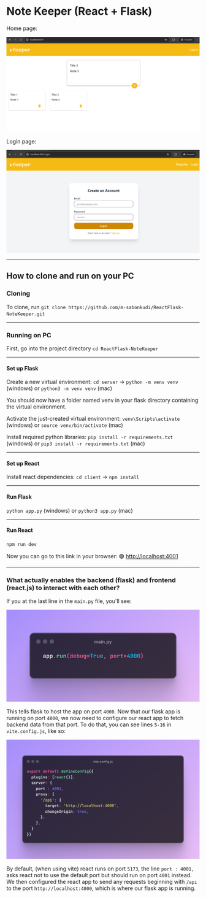 # Note Keeper (React + Flask)


Home page:

![Home Page](.assets/home.png)


Login page:

![Login Page](.assets/login.png)


___
## How to clone and run on your PC
### Cloning

To clone, run `git clone https://github.com/m-sabonkudi/ReactFlask-NoteKeeper.git`

___
### Running on PC

First, go into the project directory `cd ReactFlask-NoteKeeper`

___
#### Set up Flask
Create a new virtual environment: `cd server` -> `python -m venv venv` (windows) or `python3 -m venv venv` (mac)

You should now have a folder named venv in your flask directory containing the virtual environment.

Activate the just-created virtual environment: `venv\Scripts\activate` (windows) or `source venv/bin/activate` (mac)

Install required python libraries: `pip install -r requirements.txt` (windows) or `pip3 install -r requirements.txt` (mac)

___
#### Set up React
Install react dependencies: `cd client` -> `npm install`

___
#### Run Flask
`python app.py` (windows) or `python3 app.py` (mac)

___
#### Run React
`npm run dev`


Now you can go to this link in your browser: 🟢 [http://localhost:4001](http://localhost:4001)


___
### What actually enables the backend (flask) and frontend (react.js) to interact with each other?
If you at the last line in the `main.py` file, you'll see:

![main.py](.assets/main.png)

This tells flask to host the app on port `4000`. Now that our flask app is running on port `4000`, we now need to configure our react app to fetch backend data from that port. To do that, you can see lines `5-16` in `vite.config.js`, like so:

![vite.config.js](.assets/vite.png)

By default, (when using vite) react runs on port `5173`, the line `port : 4001,` asks react not to use the default port but should run on port `4001` instead.
We then configured the react app to send any requests beginning with `/api` to the port `http://localhost:4000`, which is where our flask app is running.

